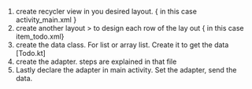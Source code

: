 1. create recycler view in you desired layout. { in this case activity_main.xml }
2. create another layout > to design each row of the lay out { in this case item_todo.xml}
3. create the data class. For list or array list. Create it to get the data [Todo.kt]
4. create the adapter. steps are explained in that file
5. Lastly declare the adapter in main activity. Set the adapter, send the data. 
